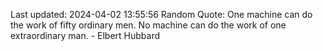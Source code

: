 Last updated: 2024-04-02 13:55:56
Random Quote: One machine can do the work of fifty ordinary men. No machine can do the work of one extraordinary man. - Elbert Hubbard